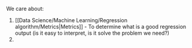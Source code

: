 We care about: 
1. [[Data Science/Machine Learning/Regression algorithm/Metrics|Metrics]] - To determine what is a good regression output (is it easy to interpret, is it solve the problem we need?)
2. 